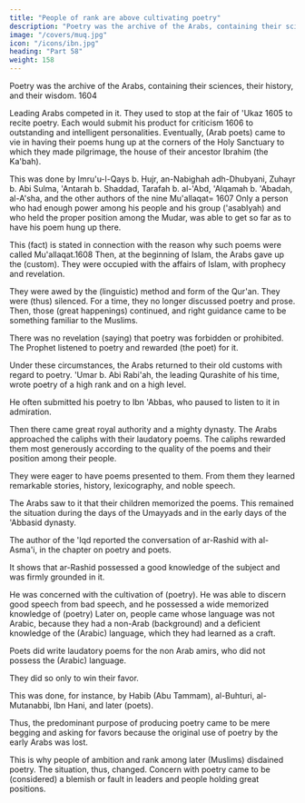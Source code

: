 ```yaml
---
title: "People of rank are above cultivating poetry"
description: "Poetry was the archive of the Arabs, containing their sciences, their history, and their wisdom"
image: "/covers/muq.jpg"
icon: "/icons/ibn.jpg"
heading: "Part 58"
weight: 158
---
```



<!-- ## 58. People of rank are above cultivating poetry -->

Poetry was the archive of the Arabs, containing their sciences, their history, and their wisdom. 1604 

Leading Arabs competed in it. They used to stop at the fair of 'Ukaz 1605 to recite poetry. Each would submit his product
for criticism 1606 to outstanding and intelligent personalities. Eventually, (Arab poets) came to vie in having their poems hung up at the corners of the Holy Sanctuary to which they made pilgrimage, the house of their ancestor Ibrahim (the Ka'bah). 

This was done by Imru'u-l-Qays b. Hujr, an-Nabighah adh-Dhubyani, Zuhayr b. Abi Sulma, 'Antarah b. Shaddad, Tarafah b. al-'Abd, 'Alqamah b. 'Abadah, al-A'sha, and the other authors of the nine Mu'allaqat= 1607 Only a person who had
enough power among his people and his group ('asabIyah) and who held the proper position among the Mudar, was able to get so far as to have his poem hung up there. 

This (fact) is stated in connection with the reason why such poems were called Mu'allaqat.1608
Then, at the beginning of Islam, the Arabs gave up the (custom). They were occupied with the affairs of Islam, with prophecy and revelation. 

They were awed by the (linguistic) method and form of the Qur'an. They were (thus) silenced. For a
time, they no longer discussed poetry and prose. Then, those (great happenings) continued, and right guidance came to be something familiar to the Muslims. 

<!-- 1609 1611 1610 -->

There was no revelation (saying) that poetry was forbidden or prohibited. The Prophet listened to poetry and rewarded (the poet) for it.

Under these circumstances, the Arabs returned to their old customs with regard to poetry. 'Umar b. Abi Rabi'ah, the leading Qurashite of his time, wrote poetry of a high rank and on a high level. 

He often submitted his poetry to Ibn 'Abbas,  who paused to listen to it in admiration.


Then there came great royal authority and a mighty dynasty. The Arabs approached the caliphs with their laudatory poems. The caliphs rewarded them most generously according to the quality of the poems and their position among their people. 

They were eager to have poems presented to them. From them they learned remarkable stories, history, lexicography, and noble speech. 

The Arabs saw to it that their children memorized the poems. This remained the situation during the days of the Umayyads and in the early days of the 'Abbasid dynasty. 

The author of the 'Iqd reported the conversation of ar-Rashid with al-Asma'i, in the chapter on poetry and poets.

It shows that ar-Rashid possessed a good knowledge of the subject and was firmly grounded in it. 

<!-- 1612 -->

He was concerned with the cultivation of (poetry). He was able to discern good speech from bad speech, and he possessed a wide memorized knowledge of (poetry) Later on, people came whose language was not Arabic, because they had a non-Arab (background) and a deficient knowledge of the (Arabic) language, which they had learned as a craft.

Poets did write laudatory poems for the non Arab amirs, who did not possess the (Arabic) language.

They did so only to win their favor.

This was done, for instance, by Habib (Abu Tammam), al-Buhturi, al-Mutanabbi, Ibn Hani, and later (poets). 

 <!-- 1613 -->

Thus, the predominant purpose of producing poetry came to be mere begging and asking for favors because the original use of poetry by the early Arabs was lost.

<!-- the particular use that, as we have mentioned, the  had made of poetry no longer existed.  -->

This is why people of ambition and rank among later (Muslims) disdained poetry. The situation, thus, changed. Concern with poetry came to be (considered) a blemish or fault in leaders and people holding great positions.
